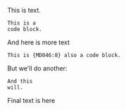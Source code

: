 This is text.

    This is a
    code block.

And here is more text

```
This is {MD046:8} also a code block.
```

But we'll do another:

    And this
    will.

Final text is here

